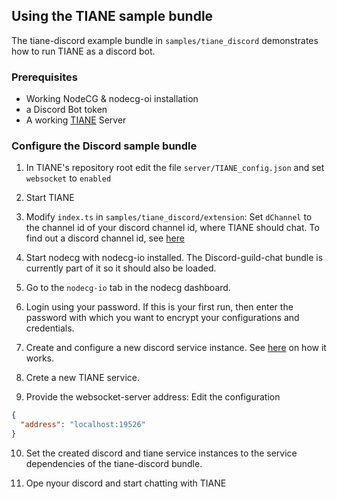 ## Using the TIANE sample bundle

The tiane-discord example bundle in `samples/tiane_discord` demonstrates how to run TIANE as a discord bot.

### Prerequisites

 * Working NodeCG & nodecg-oi installation
 * a Discord Bot token
 * A working [TIANE](https://github.com/FerdiKr/TIANE) Server
 
### Configure the Discord sample bundle

1. In  TIANE's repository root edit the file `server/TIANE_config.json` and set `websocket` to `enabled`

2. Start TIANE

3. Modify `index.ts` in `samples/tiane_discord/extension`: Set `dChannel` to the channel id of your discord channel id, where TIANE should chat. To find out a discord channel id, see [here](https://kb.statbot.net/faq/how-do-i-find-my-server-user-channel-id/)

4. Start nodecg with nodecg-io installed. The Discord-guild-chat bundle is currently part of it so it should also be loaded.

5. Go to the `nodecg-io` tab in the nodecg dashboard.

6. Login using your password. If this is your first run, then enter the password with which you want to encrypt your configurations and credentials.

7. Create and configure a new discord service instance. See [here](./discord.md) on how it works.

8. Crete a new TIANE service.

9. Provide the websocket-server address: Edit the configuration

```json
{
  "address": "localhost:19526"
}
```

10. Set the created discord and tiane service instances to the service dependencies of the tiane-discord bundle.

11. Ope nyour discord and start chatting with TIANE